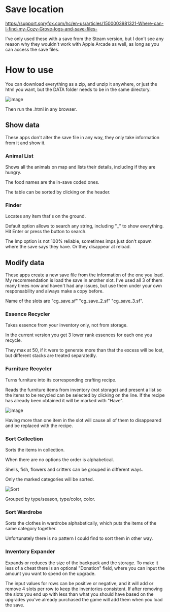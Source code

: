 # Save location
https://support.spryfox.com/hc/en-us/articles/1500003981321-Where-can-I-find-my-Cozy-Grove-logs-and-save-files-

I've only used these with a save from the Steam version, but I don't see any reason why they wouldn't work with Apple Arcade as well, as long as you can access the save files.

# How to use
You can download everything as a zip, and unzip it anywhere, or just the html you want, but the DATA folder needs to be in the same directory. 

![image](https://user-images.githubusercontent.com/84879535/119782142-1d5a6000-becc-11eb-9f7c-b53b5b9b8d90.png)

Then run the .html in any browser. 

## Show data
These apps don't alter the save file in any way, they only take information from it and show it.

### Animal List
Shows all the animals on map and lists their details, including if they are hungry.

The food names are the in-save coded ones.

The table can be sorted by clicking on the header.

### Finder
Locates any item that's on the ground.

Default option allows to search any string, including "_" to show everything. Hit Enter or press the button to search.

The Imp option is not 100% reliable, sometimes imps just don't spawn where the save says they have. Or they disappear at reload.

## Modify data
These apps create a new save file from the information of the one you load. My recommendation is load the save in another slot. I've used all 3 of them many times now and haven't had any issues, but use them under your own responsability and always make a copy before.

Name of the slots are "cg_save.sf" "cg_save_2.sf" "cg_save_3.sf".

### Essence Recycler
Takes essence from your inventory only, not from storage. 

In the current version you get 3 lower rank essences for each one you recycle.

They max at 50, if it were to generate more than that the excess will be lost, but different stacks are treated separatedly.

### Furniture Recycler
Turns furniture into its corresponding crafting recipe.

Reads the furniture items from inventory (not storage) and present a list so the items to be recycled can be selected by clicking on the line. If the recipe has already been obtained it will be marked with "Have".

![image](https://user-images.githubusercontent.com/84879535/120932385-d18e8e80-c6f5-11eb-9c96-f90dec449aac.png)

Having more than one item in the slot will cause all of them to disappeared and be replaced with the recipe.

### Sort Collection
Sorts the items in collection.

When there are no options the order is alphabetical.

Shells, fish, flowers and critters can be grouped in different ways.

Only the marked categories will be sorted.

![Sort](https://user-images.githubusercontent.com/84879535/120906050-95582100-c656-11eb-8a7a-eab422e7800a.png)

Grouped by type/season, type/color, color.

### Sort Wardrobe
Sorts the clothes in wardrobe alphabetically, which puts the items of the same category together.

Unfortunately there is no pattern I could find to sort them in other way.

### Inventory Expander
Expands or reduces the size of the backpack and the storage. To make it less of a cheat there is an optional "Donation" field, where you can input the amount you want to spend on the upgrade.

The input values for rows can be positive or negative, and it will add or remove 4 slots per row to keep the inventories consistent. If after removing the slots you end up with less than what you should have based on the upgrades you've already purchased the game will add them when you load the save.
